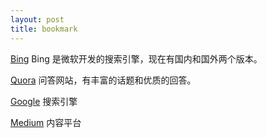 ```yaml
---
layout: post
title: bookmark
---
```


[Bing](http://www.bing.com) Bing 是微软开发的搜索引擎，现在有国内和国外两个版本。

[Quora](https://www.quora.com) 问答网站，有丰富的话题和优质的回答。

[Google](https://www.google.com/ncr) 搜索引擎

[Medium](http://www.medium.com) 内容平台



